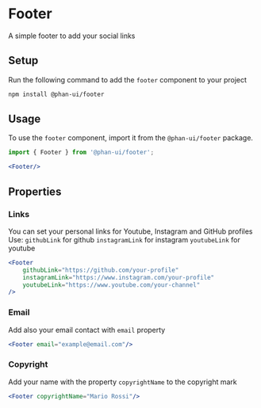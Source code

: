 # Footer
A simple footer to add your social links

## Setup

Run the following command to add the `footer` component to your project

```sh
npm install @phan-ui/footer
```

## Usage

To use the `footer` component, import it from the `@phan-ui/footer` package.

```jsx
import { Footer } from '@phan-ui/footer';

<Footer/>
```

## Properties

### Links

You can set your personal links for Youtube, Instagram and GitHub profiles
Use:
`githubLink` for github
`instagramLink` for instagram
`youtubeLink` for youtube

```jsx
<Footer
    githubLink="https://github.com/your-profile" 
    instagramLink="https://www.instagram.com/your-profile" 
    youtubeLink="https://www.youtube.com/your-channel" 
/>
```

### Email

Add also your email contact with `email` property

```jsx
<Footer email="example@email.com"/>
```

### Copyright 

Add your name with the property `copyrightName` to the copyright mark

```jsx
<Footer copyrightName="Mario Rossi"/>
```


